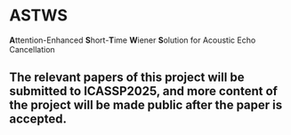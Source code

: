 # ASTWS
**A**ttention-Enhanced **S**hort-**T**ime **W**iener **S**olution for Acoustic Echo Cancellation

## The relevant papers of this project will be submitted to ICASSP2025, and more content of the project will be made public after the paper is accepted.
